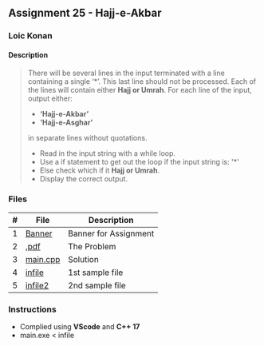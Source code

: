 ## Assignment 25 - Hajj-e-Akbar

### Loic Konan

#### Description
>
> There will be several lines in the input terminated with a line containing a single ‘*’.
> This last line should not be processed.
> Each of the lines will contain either **Hajj or Umrah**.
> For each line of the input, output either:
>
> - **‘Hajj-e-Akbar’**
> - **‘Hajj-e-Asghar’**
>
> in separate lines without quotations.
>
> - Read in the input string with a while loop.
> - Use a if statement to get out the loop if the input string is: '*'
> - Else check which if it **Hajj or Umrah**.
> - Display the correct output.
>
>
### Files

|   #   | File                 | Description           |
| :---: | -------------------- | --------------------- |
|   1   | [Banner](Banner)     | Banner for Assignment |
|   2   | [.pdf](.pdf)         | The Problem           |
|   3   | [main.cpp](main.cpp) | Solution              |
|   4   | [infile](infile)     | 1st sample file       |
|   5   | [infile2](infile2)   | 2nd sample file       |

### Instructions

- Complied using **VScode** and **C++ 17**
- main.exe < infile
